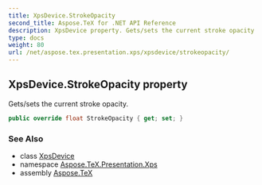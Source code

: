 ```yaml
---
title: XpsDevice.StrokeOpacity
second_title: Aspose.TeX for .NET API Reference
description: XpsDevice property. Gets/sets the current stroke opacity
type: docs
weight: 80
url: /net/aspose.tex.presentation.xps/xpsdevice/strokeopacity/
---
```

## XpsDevice.StrokeOpacity property

Gets/sets the current stroke opacity.

```csharp
public override float StrokeOpacity { get; set; }
```

### See Also

* class [XpsDevice](../)
* namespace [Aspose.TeX.Presentation.Xps](../../xpsdevice/)
* assembly [Aspose.TeX](../../../)


